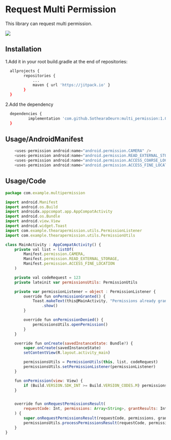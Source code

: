 # Request Multi Permission
This library can request multi permission.

[![](https://jitpack.io/v/SothearaOeurn/multi_permission.svg)](https://jitpack.io/#SothearaOeurn/multi_permission)

## Installation


1.Add it in your root build.gradle at the end of repositories:

```bash
  allprojects {
		repositories {
			...
			maven { url 'https://jitpack.io' }
		}
  }
```
2.Add the dependency
```bash
  dependencies {
	      implementation 'com.github.SothearaOeurn:multi_permission:1.0.1'
  }
```

## Usage/AndroidManifest

```javascript
    <uses-permission android:name="android.permission.CAMERA" />
    <uses-permission android:name="android.permission.READ_EXTERNAL_STORAGE" />
    <uses-permission android:name="android.permission.ACCESS_COARSE_LOCATION" />
    <uses-permission android:name="android.permission.ACCESS_FINE_LOCATION" />
```

## Usage/Code

```javascript
package com.example.multipermission

import android.Manifest
import android.os.Build
import androidx.appcompat.app.AppCompatActivity
import android.os.Bundle
import android.view.View
import android.widget.Toast
import com.example.thearapermission.utils.PermissionListener
import com.example.thearapermission.utils.PermissionUtils

class MainActivity : AppCompatActivity() {
    private val list = listOf(
        Manifest.permission.CAMERA,
        Manifest.permission.READ_EXTERNAL_STORAGE,
        Manifest.permission.ACCESS_FINE_LOCATION
    )

    private val codeRequest = 123
    private lateinit var permissionsUtils: PermissionUtils

    private var permissionListener = object : PermissionListener {
        override fun onPermissionGranted() {
            Toast.makeText(this@MainActivity, "Permissions already granted.", Toast.LENGTH_SHORT)
                .show()
        }

        override fun onPermissionDenied() {
            permissionsUtils.openPermission()
        }
    }

    override fun onCreate(savedInstanceState: Bundle?) {
        super.onCreate(savedInstanceState)
        setContentView(R.layout.activity_main)

        permissionsUtils = PermissionUtils(this, list, codeRequest)
        permissionsUtils.setPermissionListener(permissionListener)
    }

    fun onPermission(view: View) {
        if (Build.VERSION.SDK_INT >= Build.VERSION_CODES.M) permissionsUtils.checkPermissions()
    }


    override fun onRequestPermissionsResult(
        requestCode: Int, permissions: Array<String>, grantResults: IntArray
    ) {
        super.onRequestPermissionsResult(requestCode, permissions, grantResults)
        permissionsUtils.processPermissionsResult(requestCode, permissions, grantResults)
    }
}
```


